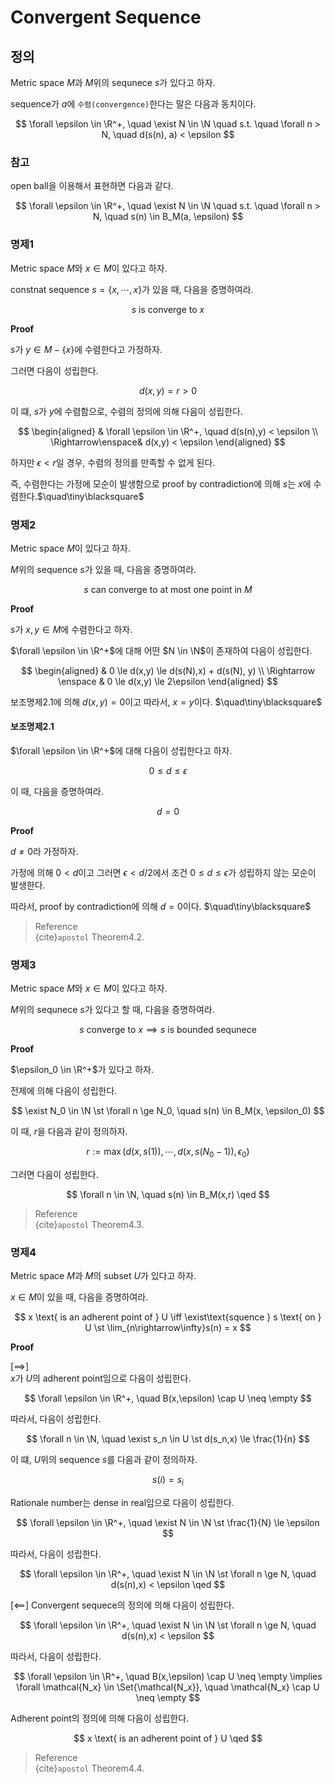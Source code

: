 # Convergent Sequence
## 정의
Metric space $M$과 $M$위의 sequnece $s$가 있다고 하자.

sequence가 $a$에 `수렴(convergence)`한다는 말은 다음과 동치이다.

$$ \forall \epsilon \in \R^+, \quad \exist N \in \N \quad s.t. \quad \forall n > N, \quad d(s(n), a) < \epsilon $$

### 참고
open ball을 이용해서 표현하면 다음과 같다.

$$ \forall \epsilon \in \R^+, \quad \exist N \in \N \quad s.t. \quad \forall n > N, \quad s(n) \in B_M(a, \epsilon) $$

### 명제1
Metric space $M$와 $x \in M$이 있다고 하자.

constnat sequence $s = \{ x,\cdots,x \}$가 있을 때, 다음을 증명하여라.

$$ s \text{ is converge to } x $$

**Proof**

$s$가 $y \in M - \{x\}$에 수렴한다고 가정하자.

그러면 다음이 성립한다.

$$ d(x,y) = r > 0 $$

이 떄, $s$가 $y$에 수렴함으로, 수렴의 정의에 의해 다음이 성립한다.

$$ \begin{aligned} & \forall \epsilon \in \R^+, \quad d(s(n),y) < \epsilon \\ \Rightarrow\enspace& d(x,y) < \epsilon \end{aligned} $$

하지만 $\epsilon < r$일 경우, 수렴의 정의를 만족할 수 없게 된다. 

즉, 수렴한다는 가정에 모순이 발생함으로 proof by contradiction에 의해 $s$는 $x$에 수렴한다.$\quad\tiny\blacksquare$

### 명제2
Metric space $M$이 있다고 하자. 

$M$위의 sequence $s$가 있을 때, 다음을 증명하여라.

$$ s \text{ can converge to at most one point in } M $$

**Proof**

$s$가 $x,y \in M$에 수렴한다고 하자.

 $\forall \epsilon \in \R^+$에 대해 어떤 $N \in \N$이 존재하여 다음이 성립한다.

$$ \begin{aligned} & 0 \le d(x,y) \le d(s(N),x) + d(s(N), y) \\ \Rightarrow \enspace &  0 \le d(x,y) \le 2\epsilon \end{aligned}  $$

보조명제2.1에 의해 $d(x,y) = 0$이고 따라서, $x = y$이다. $\quad\tiny\blacksquare$

#### 보조명제2.1
$\forall \epsilon \in \R^+$에 대해 다음이 성립한다고 하자.

$$ 0 \le d \le \epsilon $$

이 때, 다음을 증명하여라.

$$ d = 0 $$

**Proof**

$d \neq 0$라 가정하자.

가정에 의해 $0 < d$이고 그러면 $\epsilon < d/2$에서 조건 $0  \le d \le \epsilon$가 성립하지 않는 모순이 발생한다.

따라서, proof by contradiction에 의해 $d =0$이다. $\quad\tiny\blacksquare$

> Reference  
> {cite}`apostol` Theorem4.2.

### 명제3
Metric space $M$와 $x\in M$이 있다고 하자.

$M$위의 sequnece $s$가 있다고 할 때, 다음을 증명하여라.

$$ s \text{ converge to } x \implies s \text{ is bounded sequnece} $$

**Proof**

$\epsilon_0 \in \R^+$가 있다고 하자.

전제에 의해 다음이 성립한다.

$$ \exist N_0 \in \N \st \forall n \ge N_0, \quad s(n) \in B_M(x, \epsilon_0) $$

이 때, $r$을 다음과 같이 정의하자.

$$ r := \max(d(x,s(1)), \cdots, d(x,s(N_0-1)),\epsilon_0) $$

그러면 다음이 성립한다.

$$ \forall n \in \N, \quad s(n) \in B_M(x,r) \qed $$

> Reference  
> {cite}`apostol` Theorem4.3.


### 명제4
Metric space $M$과 $M$의 subset $U$가 있다고 하자.

$x \in M$이 있을 때, 다음을 증명하여라.

$$ x \text{ is an adherent point of } U \iff \exist\text{squence } s \text{ on } U \st \lim_{n\rightarrow\infty}s(n) = x $$

**Proof**

[$\implies$]  
$x$가 $U$의 adherent point임으로 다음이 성립한다.

$$ \forall \epsilon \in \R^+, \quad B(x,\epsilon) \cap U \neq \empty $$

따라서, 다음이 성립한다.

$$ \forall n \in \N, \quad \exist s_n \in U \st d(s_n,x) \le \frac{1}{n} $$

이 떄, $U$위의 sequence $s$를 다음과 같이 정의하자.

$$ s(i) = s_i $$

Rationale number는 dense in real임으로 다음이 성립한다.

$$ \forall \epsilon \in \R^+, \quad \exist N \in \N \st \frac{1}{N} \le \epsilon $$

따라서, 다음이 성립한다.

$$ \forall \epsilon \in \R^+, \quad \exist N \in \N \st  \forall n \ge N, \quad d(s(n),x) < \epsilon \qed $$

[$\impliedby$]
Convergent sequece의 정의에 의해 다음이 성립한다.

$$ \forall \epsilon \in \R^+, \quad \exist N \in \N \st  \forall n \ge N, \quad d(s(n),x) < \epsilon $$

따라서, 다음이 성립한다.

$$ \forall \epsilon \in \R^+, \quad  B(x,\epsilon) \cap U \neq \empty \implies \forall \mathcal{N_x} \in \Set{\mathcal{N_x}}, \quad \mathcal{N_x} \cap U \neq \empty $$

Adherent point의 정의에 의해 다음이 성립한다.

$$ x \text{ is an adherent point of } U \qed $$


> Reference  
> {cite}`apostol` Theorem4.4.